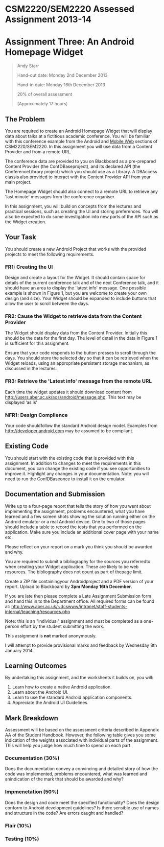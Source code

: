 # CSM2220/SEM2220 Assessed Assignment 2013-14
# Assignment Three: An Android Homepage Widget

> Andy Starr
>
> Hand-out date: Monday 2nd December 2013
>
> Hand-in date: Monday 16th December 2013
>
> 20% of overall assessment
>
> (Approximately 17 hours)

## The Problem

You are required to create an Android Homepage Widget that will display data about talks at a fictitious academic conference. You will be familiar with this conference example from the Android and [Mobile Web](https://github.com/SoftlySplinter/sem2220-assign1) sections of CSM2220/SEM2220. In this assignment you will use data from a Content Provider and from a remote URL.

The conference data are provided to you on Blackboard as a pre-prepared Content Provider (the ConfDBaseproject), and its declared API (the ConferenceLibrary project) which you should use as a Library. A DBAccess classis also provided to interact with the Content Provider API from your main project.

The Homepage Widget should also connect to a remote URL to retrieve any 'last minute' messages from the conference organiser.

In this assignment, you will build on concepts from the lectures and practical sessions, such as creating the UI and storing preferences. You will also be expected to do some investigation into new parts of the API such as the Widget creation.


## Your Task

You should create a new Android Project that works with the provided projects to meet the following requirements.


### FR1: Creating the UI

Design and create a layout for the Widget. It should contain space for details of the current conference talk and of the next Conference talk, and it should have an area to display the 'latest info' message.  One possible example is shown in Figure 1, but you are welcome to create your own design (and size). Your Widget should be expanded to include buttons that allow the user to scroll between the days.


### FR2: Cause the Widget to retrieve data from the Content Provider

The Widget should display data from the Content Provider. Initially this should be the data for the first day. The level of detail in the data in Figure 1 is sufficient for this assignment.

Ensure that your code responds to the button presses to scroll through the days. You should store the selected day so that it can be retrieved when the Widget reloads, using an appropriate persistent storage mechanism, as discussed in the lectures.


### FR3: Retrieve the 'Latest info' message from the remote URL

Each time the widget updates it should download content from http://users.aber.ac.uk/aos/android/message.php. This text may be displayed ‘as is’


### NFR1: Design Complience

Your code shouldfollow the standard Android design model. Examples from http://developer.android.com may be assumed to be compliant.


## Existing Code

You should start with the existing code that is provided with this assignment. In addition to changes to meet the requirements in this document, you can change the existing code if you see opportunities to improve it. Highlight any changes in your documentation. Note: you will need to run the ConfDBaseonce to install it on the emulator.


## Documentation and Submission

Write up to a four-page report that tells the story of how you went about implementing the assignment, problems encountered, what you have learned and a few screen shots showing the solution running either on the Android emulator or a real Android device. One to two of those pages should include a table to record the tests that you performed on the application. Make sure you include an additional cover page with your name etc.

Please reflect on your report on a mark you think you should be awarded and why.

You are required to submit a bibliography for the sources you referredto when creating your Widget application. These are likely to be web resources. The bibliography does not count as part of thepage limit.

Create a ZIP file containingyour Androidproject and a PDF version of your report. Upload to Blackboard by **3pm Monday 16th December**.

If you are late then please complete a Late Assignment Submission form and hand this in to the Department office. All required forms can be found at: http://www.aber.ac.uk/~dcswww/intranet/staff-students-internal/teaching/resources.php

Note: this is an "individual" assignment and must be completed as a one-person effort by the student submitting the work.

This assignment is **not** marked anonymously.

I will attempt to provide provisional marks and feedback by Wednesday 8th January 2014.


## Learning Outcomes

By undertaking this assignment, and the worksheets it builds on, you will:

1. Learn how to create a native Android application.
2. Learn about the Android UI.
3. Learn to use the standard Android application components.
4. Appreciate the Android UI Guidelines.


## Mark Breakdown

Assessment will be based on the assessment criteria described in Appendix AA of the Student Handbook. However, the following table gives you some indication of the weights associated with individual parts of the assignment. This will help you judge how much time to spend on each part.

### Documentation (30%)

Does the documentation convey a convincing and detailed story of how the code was implemented, problems encountered, what was learned and anindication of the mark that should be awarded and why?

### Impmenetation (50%)

Does the design and code meet the specified functionality? Does the design conform to Android development guidelines?  Is there sensible use of names and structure in the code? Are errors caught and handled?

### Flair (10%)

### Testing (10%)
